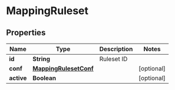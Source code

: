# MappingRuleset

## Properties
Name | Type | Description | Notes
------------ | ------------- | ------------- | -------------
**id** | **String** | Ruleset ID | 
**conf** | [**MappingRulesetConf**](MappingRulesetConf.md) |  |  [optional]
**active** | **Boolean** |  |  [optional]
